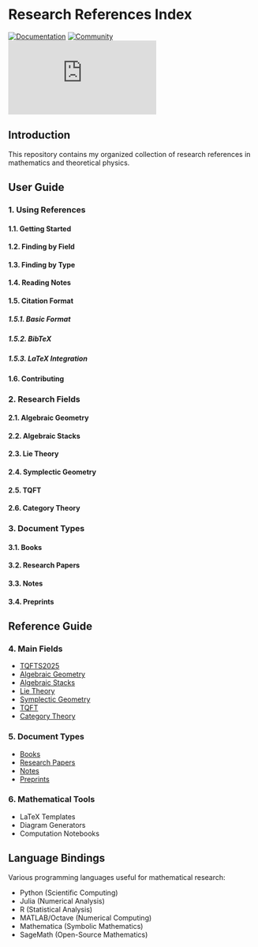 # Research References Index

[![Documentation](https://img.shields.io/badge/docs-reference-blue)](https://tree-sitter.github.io)
[![Community](https://img.shields.io/badge/community-forum-green)](https://discord.gg/w7nTvsVJhm)
[![Matrix](https://img.shields.io/matrix/tree-sitter-chat%3Amatrix.org?logo=matrix&label=matrix)](https://matrix.to/#/#tree-sitter-chat:matrix.org)

## Introduction
This repository contains my organized collection of research references in mathematics and theoretical physics.

## User Guide

### 1. Using References
#### 1.1. Getting Started
#### 1.2. Finding by Field
#### 1.3. Finding by Type
#### 1.4. Reading Notes
#### 1.5. Citation Format
##### 1.5.1. Basic Format
##### 1.5.2. BibTeX
##### 1.5.3. LaTeX Integration
#### 1.6. Contributing

### 2. Research Fields
#### 2.1. Algebraic Geometry
#### 2.2. Algebraic Stacks
#### 2.3. Lie Theory
#### 2.4. Symplectic Geometry
#### 2.5. TQFT
#### 2.6. Category Theory

### 3. Document Types
#### 3.1. Books
#### 3.2. Research Papers
#### 3.3. Notes
#### 3.4. Preprints

## Reference Guide

### 4. Main Fields
- [TQFTS2025](TQFTS2025.md)
- [Algebraic Geometry](algebraic-geometry.md)
- [Algebraic Stacks](algebraic-stacks.md)
- [Lie Theory](lie-theory.md)
- [Symplectic Geometry](symplectic-geometry.md)
- [TQFT](tqft.md)
- [Category Theory](category-theory.md)

### 5. Document Types
- [Books](books.md)
- [Research Papers](papers.md)
- [Notes](notes.md)
- [Preprints](preprints.md)

### 6. Mathematical Tools
- LaTeX Templates
- Diagram Generators
- Computation Notebooks

## Language Bindings
Various programming languages useful for mathematical research:

- Python (Scientific Computing)
- Julia (Numerical Analysis)
- R (Statistical Analysis)
- MATLAB/Octave (Numerical Computing)
- Mathematica (Symbolic Mathematics)
- SageMath (Open-Source Mathematics)

[discord]: https://img.shields.io/discord/1063097320771698699?logo=discord&label=discord
[matrix]: https://img.shields.io/matrix/tree-sitter-chat%3Amatrix.org?logo=matrix&label=matrix

